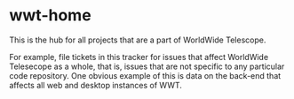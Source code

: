 # wwt-home
This is the hub for all projects that are a part of WorldWide Telescope.

For example, file tickets in this tracker for issues that affect WorldWide Telesecope as a whole, that is, issues that are not specific to any particular code repository.  One obvious example of this is data on the back-end that affects all web and desktop instances of WWT.
